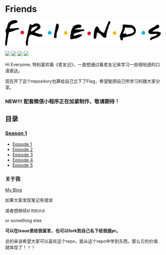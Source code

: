 # Friends 

![](./source/image/Friends_logo.png)

![](https://img.shields.io/badge/To-Learn-brightgreen.svg?longCache=true&style=popout-square) 
![](https://img.shields.io/badge/Status-Updating-red.svg?longCache=true&style=popout-square)
![](https://img.shields.io/badge/level-freshman-blue.svg?longCache=true&style=popout-square)
![](https://img.shields.io/badge/Thank_You-Star-yellow.svg?longCache=true&style=popout-square)

Hi Everyone, 特别喜欢看《老友记》，一直想通过看老友记来学习一些很地道的口语表达。

现在开了这个repository也算给自己立下了Flag，希望能把自己所学习的跟大家分享。

### **NEW!!!** 配套微信小程序正在加紧制作，敬请期待！


## 目录

### [Season 1](https://github.com/hanqizheng/Engilsh-Note/tree/master/Season1)
- [Episode 1](https://github.com/hanqizheng/English-Note/blob/master/Learn/Season1/Episode1.md)
- [Episode 2](https://github.com/hanqizheng/English-Note/blob/master/Learn/Season1/Episode2.md)
- [Episode 3](https://github.com/hanqizheng/English-Note/blob/master/Learn/Season1/Episode3.md)
- [Episode 4](https://github.com/hanqizheng/English-Note/blob/master/Learn/Season1/Episode4.md)
- [Episode 5](https://github.com/hanqizheng/English-Note/blob/master/Learn/Season1/Episode5.md)


### 关于我

[My Blog](https://hanqizheng.github.io)


如果大家发现笔记有错误

或者想继续`补充知识点`

or something else

**可以在issue里给我留言，也可以fork到自己名下给我提pr。**

总的来说希望大家可以喜欢这个repo，能从这个repo中学到东西，那么它的价值就体现了！！！

